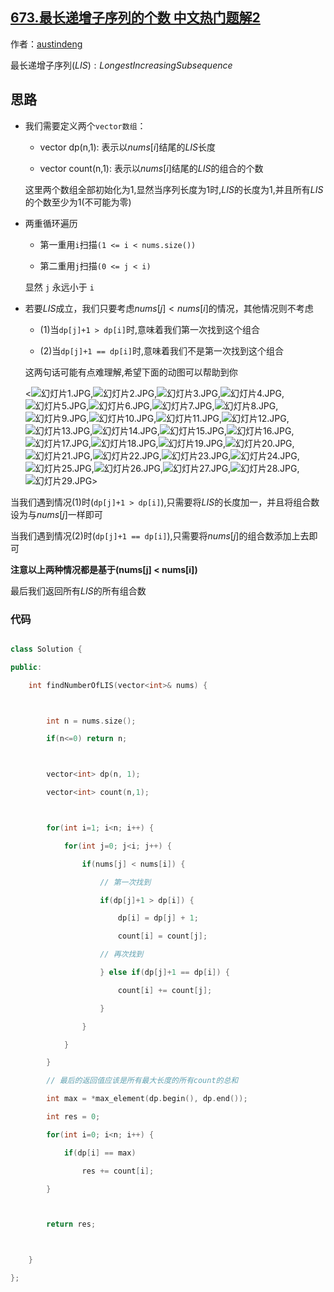## [673.最长递增子序列的个数 中文热门题解2](https://leetcode.cn/problems/number-of-longest-increasing-subsequence/solutions/100000/dong-tai-gui-hua-dong-tu-fu-zhu-li-jie-ru-you-bang)

作者：[austindeng](https://leetcode.cn/u/austindeng)

    
最长递增子序列$(LIS):Longest Increasing Subsequence$

## 思路

- 我们需要定义两个`vector数组`：
    - vector<int> dp(n,1): 表示以$nums[i]$结尾的$LIS$长度
    - vector<int> count(n,1): 表示以$nums[i]$结尾的$LIS$的组合的个数

    这里两个数组全部初始化为$1$,显然当序列长度为$1$时,$LIS$的长度为$1$,并且所有$LIS$的个数至少为$1$(不可能为零)

- 两重循环遍历
    - 第一重用`i`扫描`(1 <= i < nums.size())`
    - 第二重用`j`扫描`(0 <= j < i)`

    显然 `j` 永远小于 `i`

- 若要$LIS$成立，我们只要考虑$nums[j] < nums[i]$的情况，其他情况则不考虑
    - (1)当`dp[j]+1 > dp[i]`时,意味着我们第一次找到这个组合
    - (2)当`dp[j]+1 == dp[i]`时,意味着我们不是第一次找到这个组合

    这两句话可能有点难理解,希望下面的动图可以帮助到你

    <![幻灯片1.JPG](https://pic.leetcode-cn.com/1620634447-qDQyal-%E5%B9%BB%E7%81%AF%E7%89%871.JPG),![幻灯片2.JPG](https://pic.leetcode-cn.com/1620634468-yZANyN-%E5%B9%BB%E7%81%AF%E7%89%872.JPG),![幻灯片3.JPG](https://pic.leetcode-cn.com/1620634472-Ccwmld-%E5%B9%BB%E7%81%AF%E7%89%873.JPG),![幻灯片4.JPG](https://pic.leetcode-cn.com/1620634477-HfkkYz-%E5%B9%BB%E7%81%AF%E7%89%874.JPG),![幻灯片5.JPG](https://pic.leetcode-cn.com/1620634481-FJFTel-%E5%B9%BB%E7%81%AF%E7%89%875.JPG),![幻灯片6.JPG](https://pic.leetcode-cn.com/1620634484-AqKMCA-%E5%B9%BB%E7%81%AF%E7%89%876.JPG),![幻灯片7.JPG](https://pic.leetcode-cn.com/1620634487-tkwFWw-%E5%B9%BB%E7%81%AF%E7%89%877.JPG),![幻灯片8.JPG](https://pic.leetcode-cn.com/1620634490-rVNpZH-%E5%B9%BB%E7%81%AF%E7%89%878.JPG),![幻灯片9.JPG](https://pic.leetcode-cn.com/1620634494-KmmNQc-%E5%B9%BB%E7%81%AF%E7%89%879.JPG),![幻灯片10.JPG](https://pic.leetcode-cn.com/1620634498-vhBnBm-%E5%B9%BB%E7%81%AF%E7%89%8710.JPG),![幻灯片11.JPG](https://pic.leetcode-cn.com/1620634501-WeMznB-%E5%B9%BB%E7%81%AF%E7%89%8711.JPG),![幻灯片12.JPG](https://pic.leetcode-cn.com/1620634506-uFOLes-%E5%B9%BB%E7%81%AF%E7%89%8712.JPG),![幻灯片13.JPG](https://pic.leetcode-cn.com/1620634511-aFSmZz-%E5%B9%BB%E7%81%AF%E7%89%8713.JPG),![幻灯片14.JPG](https://pic.leetcode-cn.com/1620634514-nsEdSo-%E5%B9%BB%E7%81%AF%E7%89%8714.JPG),![幻灯片15.JPG](https://pic.leetcode-cn.com/1620634517-iBflMW-%E5%B9%BB%E7%81%AF%E7%89%8715.JPG),![幻灯片16.JPG](https://pic.leetcode-cn.com/1620634521-fSySes-%E5%B9%BB%E7%81%AF%E7%89%8716.JPG),![幻灯片17.JPG](https://pic.leetcode-cn.com/1620634526-NshSBL-%E5%B9%BB%E7%81%AF%E7%89%8717.JPG),![幻灯片18.JPG](https://pic.leetcode-cn.com/1620634529-jrPoPA-%E5%B9%BB%E7%81%AF%E7%89%8718.JPG),![幻灯片19.JPG](https://pic.leetcode-cn.com/1620634532-fUjgoi-%E5%B9%BB%E7%81%AF%E7%89%8719.JPG),![幻灯片20.JPG](https://pic.leetcode-cn.com/1620634536-zklPLl-%E5%B9%BB%E7%81%AF%E7%89%8720.JPG),![幻灯片21.JPG](https://pic.leetcode-cn.com/1620634539-LPmwEz-%E5%B9%BB%E7%81%AF%E7%89%8721.JPG),![幻灯片22.JPG](https://pic.leetcode-cn.com/1620634543-OJduAj-%E5%B9%BB%E7%81%AF%E7%89%8722.JPG),![幻灯片23.JPG](https://pic.leetcode-cn.com/1620634546-BvBSTR-%E5%B9%BB%E7%81%AF%E7%89%8723.JPG),![幻灯片24.JPG](https://pic.leetcode-cn.com/1620634549-cxtJYs-%E5%B9%BB%E7%81%AF%E7%89%8724.JPG),![幻灯片25.JPG](https://pic.leetcode-cn.com/1620634553-wLkEKH-%E5%B9%BB%E7%81%AF%E7%89%8725.JPG),![幻灯片26.JPG](https://pic.leetcode-cn.com/1620634556-joLQqT-%E5%B9%BB%E7%81%AF%E7%89%8726.JPG),![幻灯片27.JPG](https://pic.leetcode-cn.com/1620634559-zlCjHS-%E5%B9%BB%E7%81%AF%E7%89%8727.JPG),![幻灯片28.JPG](https://pic.leetcode-cn.com/1620634562-mVDYow-%E5%B9%BB%E7%81%AF%E7%89%8728.JPG),![幻灯片29.JPG](https://pic.leetcode-cn.com/1620634566-QrYpYg-%E5%B9%BB%E7%81%AF%E7%89%8729.JPG)>

当我们遇到情况(1)时(`dp[j]+1 > dp[i]`),只需要将$LIS$的长度加一，并且将组合数设为与$nums[j]$一样即可

当我们遇到情况(2)时(`dp[j]+1 == dp[i]`),只需要将$nums[j]$的组合数添加上去即可
    
**注意以上两种情况都是基于(nums[j] < nums[i])**

最后我们返回所有$LIS$的所有组合数

### 代码

``` C++
class Solution {
public:
    int findNumberOfLIS(vector<int>& nums) {

        int n = nums.size();
        if(n<=0) return n;

        vector<int> dp(n, 1);
        vector<int> count(n,1);

        for(int i=1; i<n; i++) {
            for(int j=0; j<i; j++) {
                if(nums[j] < nums[i]) {
                    // 第一次找到
                    if(dp[j]+1 > dp[i]) {
                        dp[i] = dp[j] + 1;
                        count[i] = count[j];
                    // 再次找到
                    } else if(dp[j]+1 == dp[i]) {
                        count[i] += count[j];
                    }
                }
            }
        }
        // 最后的返回值应该是所有最大长度的所有count的总和
        int max = *max_element(dp.begin(), dp.end());
        int res = 0;
        for(int i=0; i<n; i++) {
            if(dp[i] == max)
                res += count[i];
        }

        return res;

    }
};
```